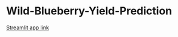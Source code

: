 # Wild-Blueberry-Yield-Prediction

[Streamlit app link](https://wild-blueberry-yield-prediction-bmjmre38bgfuvhkkn8ccbs.streamlit.app/)
